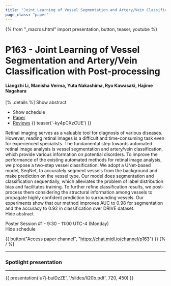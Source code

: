```yaml
---
title: "Joint Learning of Vessel Segmentation and Artery/Vein Classification with Post-processing"
page_class: "paper"
---
```


{% from "_macros.html" import presentation, button, teaser, youtube %}

# P163 - Joint Learning of Vessel Segmentation and Artery/Vein Classification with Post-processing

#### Liangzhi Li, Manisha Verma, Yuta Nakashima, Ryo Kawasaki, Hajime Nagahara

[% .details %]
<a class="toggle_visibility" data-selector=".abstract" data-level="3">Show abstract</a>
- <a class="toggle_visibility" data-selector=".schedule" data-level="3">Show schedule</a>
- <a href="https://openreview.net/pdf?id=O9QVJh8eMX">Paper</a>
- <a href="https://openreview.net/forum?id=O9QVJh8eMX">Reviews</a>
{{ teaser('-ky4pCXzCUE') }}

<p>
    <span class="abstract">
        Retinal imaging serves as a valuable tool for diagnosis of various diseases. However, reading retinal images is a difficult and time-consuming task even for experienced specialists. The fundamental step towards automated retinal image analysis is vessel segmentation and artery/vein classification, which provide various information on potential disorders. To improve the performance of the existing automated methods for retinal image analysis, we propose a two-step vessel classification. We adopt a UNet-based model, SeqNet, to accurately segment vessels from the background and make prediction on the vessel type. Our model does segmentation and classification sequentially, which alleviates the problem of label distribution bias and facilitates training. To further refine classification results, we post-process them considering the structural information among vessels to propagate highly confident prediction to surrounding vessels. Our experiments show that our method improves AUC to 0.98 for segmentation and the accuracy to 0.92 in classification over DRIVE dataset.
        <br>
        <span class="actions"><a class="toggle_visibility" data-level="2">Hide abstract</a></span>
    </span>
</p>

<p>
    <span class="schedule">
        Poster Session #1  - 9:30 - 11:00 UTC-4 (Monday)
        <br>
        <span class="actions"><a class="toggle_visibility" data-level="2">Hide schedule</a></span>
    </span>
</p>

{{ button("Access paper channel", "https://chat.midl.io/channel/p163") }}
[% / %]

---


### Spotlight presentation

---

{{ presentation('u7j-buiDzZE', '/slides/li20b.pdf', 720, 450) }}